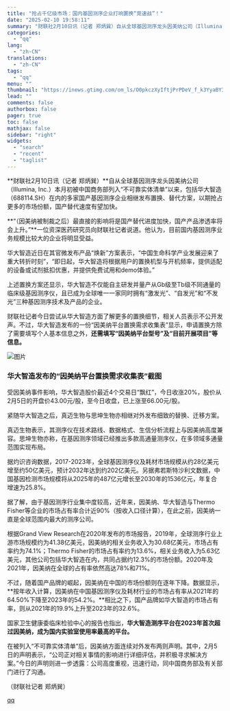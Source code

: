 ```yaml
---
title: "抢占千亿级市场：国内基因测序企业打响置换“竞速战”！"
date: "2025-02-10 19:58:11"
summary: "财联社2月10日讯（记者 郑炳巽）自从全球基因测序龙头因美纳公司（Illumina, Inc.）本月..."
categories:
  - "qq"
lang:
  - "zh-CN"
translations:
  - "zh-CN"
tags:
  - "qq"
menu: ""
thumbnail: "https://inews.gtimg.com/om_ls/O0pkczXyIftjPrPDeV_f_k3YyaBYIE6sfC2x67OZJlHlYAA_640360/0"
lead: ""
comments: false
authorbox: false
pager: true
toc: false
mathjax: false
sidebar: "right"
widgets:
  - "search"
  - "recent"
  - "taglist"
---
```


**财联社2月10日讯（记者 郑炳巽）**自从全球基因测序龙头因美纳公司（Illumina, Inc.）本月初被中国商务部列入“不可靠实体清单”以来，包括华大智造（688114.SH）在内的多家国产基因测序企业相继发布置换、替代方案，以期抢占更多的市场份额，国产替代速度有望加快。

**“（因美纳被制裁之后）最直接的影响将是国产替代进度加快，国产产品渗透率将会上升。”**一位资深医药研究员向财联社记者说道。他认为，目前国内基因测序业务规模比较大的企业将明显受益。

华大智造近日在其官微发布产品“焕新”方案表示，“中国生命科学产业发展迎来了重大转折时刻”，“即日起，华大智造将根据用户的置换机型与开机频率，提供适配的设备或试剂抵扣优惠，并提供免费试用和demo体验。”

上述置换方案还显示，华大智造不仅能自主研发并量产从Gb级至Tb级不同通量的临床级基因测序仪，且已成为全球唯一一家同时拥有“激发光”、“自发光”和“不发光”三种基因测序技术及产品的企业。

财联社记者今日尝试从华大智造方面了解更多的置换细节，相关人员表示不公开发声。不过，华大智造发布的一份“因美纳平台置换需求收集表”显示，申请置换方除了需要填写个人基本信息之外，**还需填写“因美纳平台型号”及“目前开展项目”等信息。**

![图片](https://inews.gtimg.com/om_bt/OKTNumMWqDzylMFS7RPvApbyv8YcFimOD5h_5zYw9aEm4AA/641)

### 华大智造发布的“因美纳平台置换需求收集表”截图

受因美纳事件影响，华大智造股价最近4个交易日“飘红”，今日收涨20%，股价从2月5日的开盘价43.00元/股，至今日收盘，已上涨至66.00元/股。

紧随华大智造之后，真迈生物与思坤生物亦相继对外发布细致的替换、迁移方案。

真迈生物表示，其测序仪在技术路线、数据格式、生信分析流程上与因美纳高度兼容。思坤生物亦称，在基因测序领域已经推出多款高通量测序仪，在多领域多通量范围实现布局。

据灼识咨询数据，2017-2023年，全球基因测序仪及耗材市场规模从约28亿美元增至约50亿美元，预计2032年达到约202亿美元。另据弗若斯特沙利文数据，中国基因检测市场规模将从2025年的487亿元增长至2030年的1536亿元，年复合增速为25.8%。

据了解，由于基因测序行业集中度较高，近年来，因美纳、华大智造与Thermo Fisher等企业的市场占有率合计近90%（按收入口径计算），在此之前，因美纳一直是全球范围内最大的测序公司。

根据Grand View Research在2020年发布的市场报告，2019年，全球测序行业上游市场规模约为41.38亿美元，因美纳的相关业务收入为30.68亿美元，市场占有率约为74.1%；Thermo Fisher的市场占有率约为13.6%，相关业务收入为5.63亿美元，其他公司包括华大智造在内，共同占据约12.3%的市场份额。2020年及2021年，因美纳在全球的占有率依然高达78%和71%。

不过，随着国产品牌的崛起，因美纳在中国的市场份额则在逐年下降。数据显示，**按年收入计算，因美纳在中国基因测序仪及耗材行业的市场占有率从2021年的64.50%下降至2023年的54.2%。**相比之下，国产品牌如华大智造的市场占有率，则从2021年的19.9%上升至2023年的32.6%。

国家卫生健康委临床检验中心的报告也指出，**华大智造测序平台在2023年首次超过因美纳，成为国内实验室使用率最高的平台。**

在被列入“不可靠实体清单”后，因美纳方面连续对外发布两则声明。其中，2月5日的声明表示，“公司正对相关事情的影响进行详细评估，并积极寻求解决方案。”今日的声明则进一步透露：公司高度重视，迅速行动，同中国商务部及有关部门进行了沟通。

（财联社记者 郑炳巽）

[qq](https://new.qq.com/rain/a/20250210A07TVS00)
